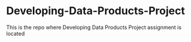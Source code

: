 Developing-Data-Products-Project
================================

This is the repo where Developing Data Products Project assignment is located
